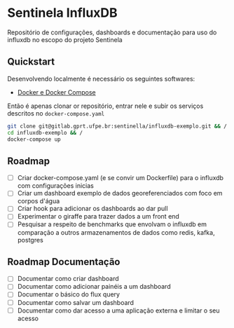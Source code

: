 # Sentinela InfluxDB

Repositório de configurações, dashboards e documentação para uso do influxdb
no escopo do projeto Sentinela

## Quickstart

Desenvolvendo localmente é necessário os seguintes softwares:

- [Docker e Docker Compose](/#)

Então é apenas clonar or repositório, entrar nele e subir os serviços descritos
no `docker-compose.yaml`

```bash
git clone git@gitlab.gprt.ufpe.br:sentinella/influxdb-exemplo.git && /
cd influxdb-exemplo && /
docker-compose up
```

## Roadmap

- [ ] Criar docker-compose.yaml (e se convir um Dockerfile) para o influxdb com configurações inicias
- [ ] Criar um dashboard exemplo de dados georeferenciados com foco em corpos d'água
- [ ] Criar hook para adicionar os dashboards ao dar pull
- [ ] Experimentar o giraffe para trazer dados a um front end
- [ ] Pesquisar a respeito de benchmarks que envolvam o influxdb em comparação a outros armazenamentos de dados como redis, kafka, postgres

## Roadmap Documentação

- [ ] Documentar como criar dashboard
- [ ] Documentar como adicionar painéis a um dashboard
- [ ] Documentar o básico do flux query
- [ ] Documentar como salvar um dashboard
- [ ] Documentar como dar acesso a uma aplicação externa e limitar o seu acesso

